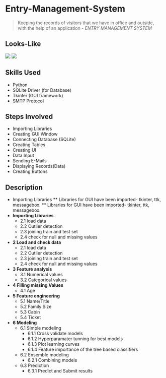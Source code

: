 # Entry-Management-System
> Keeping the records of visitors that we have in office and outside, with the help of an application - *ENTRY MANAGEMENT SYSTEM*

## Looks-Like
![](https://github.com/ParakhSrivastava/Entry-Management-System/blob/master/EMS.PNG)
![](https://github.com/ParakhSrivastava/Entry-Management-System/blob/master/EMS_Database.PNG)

## Skills Used 
* Python
* SQLite Driver (for Database)
* Tkinter (GUI framework)
* SMTP Protocol

## Steps Involved
* Importing Libraries 
* Creating GUI Window
* Connecting Database (SQLite)
* Creating Tables
* Creating UI
* Data Input
* Sending E-Mails
* Displaying Records(Data)
* Creating Buttons 

## Description

* Importing Libraries
 ** Libraries for GUI have been imported- tkinter, ttk, messagebox.
 ** Libraries for GUI have been imported- tkinter, ttk, messagebox.
* **Importing Libraries**
    * 2.1 load data
    * 2.2 Outlier detection
    * 2.3 joining train and test set
    * 2.4 check for null and missing values
* **2 Load and check data**
    * 2.1 load data
    * 2.2 Outlier detection
    * 2.3 joining train and test set
    * 2.4 check for null and missing values
* **3 Feature analysis**
    * 3.1 Numerical values
    * 3.2 Categorical values
* **4 Filling missing Values**
    * 4.1 Age
* **5 Feature engineering**
    * 5.1 Name/Title
    * 5.2 Family Size
    * 5.3 Cabin
    * 5.4 Ticket
* **6 Modeling**
    * 6.1 Simple modeling
        * 6.1.1 Cross validate models
        * 6.1.2 Hyperparamater tunning for best models
        * 6.1.3 Plot learning curves
        * 6.1.4 Feature importance of the tree based classifiers
    * 6.2 Ensemble modeling
        * 6.2.1 Combining models
    * 6.3 Prediction
        * 6.3.1 Predict and Submit results
